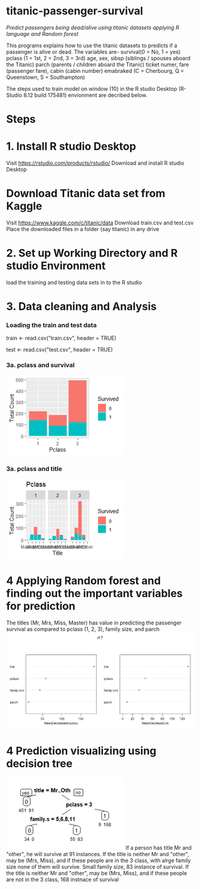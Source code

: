 # titanic-passenger-survival

*Predict passengers being dead/alive using titanic datasets applying R language and Random forest*

This programs explains how to use the titanic datasets to predicts if a passenger is alive or dead. The variables are-
survival(0 = No, 1 = yes)
pclass (1 = 1st, 2 = 2nd, 3 = 3rd)
age, sex, sibsp (siblings / spouses aboard the Titanic)
parch (parents / children aboard the Titanic)
ticket numer, fare (passenger fare), cabin (cabin number)
emabraked (C = Cherbourg, Q = Queenstown, S = Southampton)

The steps used to train model on window (10) in the R studio Desktop (R-Studio 8.12 build 175481) envionment are decribed below.


# Steps

# 1. Install R studio Desktop

Visit https://rstudio.com/products/rstudio/
Download and install R studio Desktop

# Download Titanic data set from Kaggle

Visit https://www.kaggle.com/c/titanic/data
Download train.csv and test.csv
Place the downloaded files in a folder (say titanic) in any drive

# 2. Set up Working Directory and R studio Environment
load the training and testing data sets in to the R studio

# 3. Data cleaning and Analysis
### Loading the train and test data

train <- read.csv("train.csv", header = TRUE)

test <- read.csv("test.csv", header = TRUE)

### 3a. pclass and survival
![Image of objects](https://github.com/ashar367/titanic-passenger-survival/blob/master/image/Rplot-02.png)

### 3a. pclass and title
![Image of objects](https://github.com/ashar367/titanic-passenger-survival/blob/master/image/Rplot-01.png)


# 4 Applying Random forest and finding out the important variables for prediction
The titles (Mr, Mrs, Miss, Master) has value in predicting the passenger survival as compared to pclass (1, 2, 3), family size, and parch
![Image of objects](https://github.com/ashar367/titanic-passenger-survival/blob/master/image/plot_zoom_png)

# 4 Prediction visualizing using decision tree
![Image of objects](https://github.com/ashar367/titanic-passenger-survival/blob/master/image/Rplot-33.png)
If a person has title Mr and "other", he will survive at 91 instances. 
If the title is neither Mr and "other", may be (Mrs, Miss), and if these people are in the  3 class, with alrge family size none of them will survive. Small family size, 83 instance of survival.
If the title is neither Mr and "other", may be (Mrs, Miss), and if these people are not in the  3 class, 168 instnace of survival

